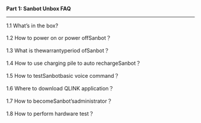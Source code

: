 **Part 1: Sanbot Unbox FAQ**

----

1.1 What’s in the box?

1.2 How to power on or power offSanbot？

1.3 What is thewarrantyperiod ofSanbot？

1.4 How to use charging pile to auto rechargeSanbot？

1.5 How to testSanbotbasic voice command？

1.6 Where to download QLINK application？

1.7 How to becomeSanbot’sadministrator？

1.8 How to perform hardware test？



